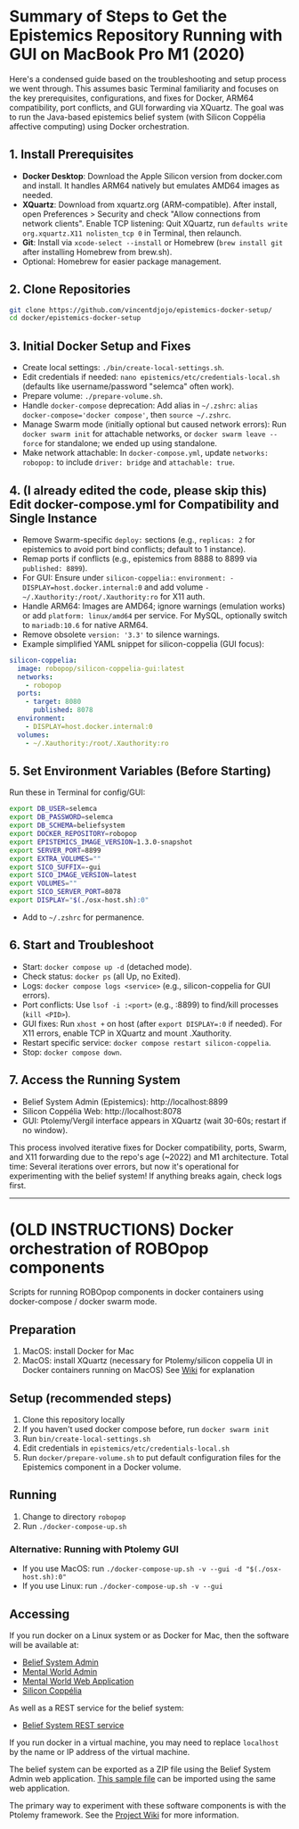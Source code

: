 # Summary of Steps to Get the Epistemics Repository Running with GUI on MacBook Pro M1 (2020)

Here's a condensed guide based on the troubleshooting and setup process we went through. This assumes basic Terminal familiarity and focuses on the key prerequisites, configurations, and fixes for Docker, ARM64 compatibility, port conflicts, and GUI forwarding via XQuartz. The goal was to run the Java-based epistemics belief system (with Silicon Coppélia affective computing) using Docker orchestration.

## 1. Install Prerequisites

- **Docker Desktop**: Download the Apple Silicon version from docker.com and install. It handles ARM64 natively but emulates AMD64 images as needed.
- **XQuartz**: Download from xquartz.org (ARM-compatible). After install, open Preferences > Security and check "Allow connections from network clients". Enable TCP listening: Quit XQuartz, run `defaults write org.xquartz.X11 nolisten_tcp 0` in Terminal, then relaunch.
- **Git**: Install via `xcode-select --install` or Homebrew (`brew install git` after installing Homebrew from brew.sh).
- Optional: Homebrew for easier package management.

## 2. Clone Repositories

```bash
git clone https://github.com/vincentdjojo/epistemics-docker-setup/
cd docker/epistemics-docker-setup
```

## 3. Initial Docker Setup and Fixes

- Create local settings: `./bin/create-local-settings.sh`.
- Edit credentials if needed: `nano epistemics/etc/credentials-local.sh` (defaults like username/password "selemca" often work).
- Prepare volume: `./prepare-volume.sh`.
- Handle `docker-compose` deprecation: Add alias in `~/.zshrc`: `alias docker-compose='docker compose'`, then `source ~/.zshrc`.
- Manage Swarm mode (initially optional but caused network errors): Run `docker swarm init` for attachable networks, or `docker swarm leave --force` for standalone; we ended up using standalone.
- Make network attachable: In `docker-compose.yml`, update `networks: robopop:` to include `driver: bridge` and `attachable: true`.

## 4. (I already edited the code, please skip this) Edit docker-compose.yml for Compatibility and Single Instance

- Remove Swarm-specific `deploy:` sections (e.g., `replicas: 2` for epistemics to avoid port bind conflicts; default to 1 instance).
- Remap ports if conflicts (e.g., epistemics from 8888 to 8899 via `published: 8899`).
- For GUI: Ensure under `silicon-coppelia:`: `environment: - DISPLAY=host.docker.internal:0` and add volume `- ~/.Xauthority:/root/.Xauthority:ro` for X11 auth.
- Handle ARM64: Images are AMD64; ignore warnings (emulation works) or add `platform: linux/amd64` per service. For MySQL, optionally switch to `mariadb:10.6` for native ARM64.
- Remove obsolete `version: '3.3'` to silence warnings.
- Example simplified YAML snippet for silicon-coppelia (GUI focus):

```yaml
silicon-coppelia:
  image: robopop/silicon-coppelia-gui:latest
  networks:
    - robopop
  ports:
    - target: 8080
      published: 8078
  environment:
    - DISPLAY=host.docker.internal:0
  volumes:
    - ~/.Xauthority:/root/.Xauthority:ro
```

## 5. Set Environment Variables (Before Starting)

Run these in Terminal for config/GUI:

```bash
export DB_USER=selemca
export DB_PASSWORD=selemca
export DB_SCHEMA=beliefsystem
export DOCKER_REPOSITORY=robopop
export EPISTEMICS_IMAGE_VERSION=1.3.0-snapshot
export SERVER_PORT=8899
export EXTRA_VOLUMES=""
export SICO_SUFFIX=-gui
export SICO_IMAGE_VERSION=latest
export VOLUMES=""
export SICO_SERVER_PORT=8078
export DISPLAY="$(./osx-host.sh):0"
```

- Add to `~/.zshrc` for permanence.

## 6. Start and Troubleshoot

- Start: `docker compose up -d` (detached mode).
- Check status: `docker ps` (all Up, no Exited).
- Logs: `docker compose logs <service>` (e.g., silicon-coppelia for GUI errors).
- Port conflicts: Use `lsof -i :<port>` (e.g., :8899) to find/kill processes (`kill <PID>`).
- GUI fixes: Run `xhost +` on host (after `export DISPLAY=:0` if needed). For X11 errors, enable TCP in XQuartz and mount .Xauthority.
- Restart specific service: `docker compose restart silicon-coppelia`.
- Stop: `docker compose down`.

## 7. Access the Running System

- Belief System Admin (Epistemics): http://localhost:8899
- Silicon Coppélia Web: http://localhost:8078
- GUI: Ptolemy/Vergil interface appears in XQuartz (wait 30-60s; restart if no window).

This process involved iterative fixes for Docker compatibility, ports, Swarm, and X11 forwarding due to the repo's age (~2022) and M1 architecture. Total time: Several iterations over errors, but now it's operational for experimenting with the belief system! If anything breaks again, check logs first.

______________________________________________________________________________________________________________________________________

# (OLD INSTRUCTIONS) Docker orchestration of ROBOpop components

Scripts for running ROBOpop components in docker containers using docker-compose / docker swarm mode.

## Preparation
1. MacOS: install Docker for Mac
2. MacOS: install XQuartz (necessary for Ptolemy/silicon coppelia UI in Docker containers running on MacOS)
See [Wiki](https://github.com/robopop/docker/wiki/Ptolemy-GUI) for explanation


## Setup (recommended steps)
1. Clone this repository locally
2. If you haven't used docker compose before, run `docker swarm init`
3. Run `bin/create-local-settings.sh`
4. Edit credentials in `epistemics/etc/credentials-local.sh`
5. Run `docker/prepare-volume.sh` to put default configuration files for the Epistemics component in a Docker volume.

## Running
1. Change to directory `robopop`
2. Run `./docker-compose-up.sh`


### Alternative: Running with Ptolemy GUI
* If you use MacOS: run `./docker-compose-up.sh -v --gui -d "$(./osx-host.sh):0"`
* If you use Linux: run `./docker-compose-up.sh -v --gui`


## Accessing
If you run docker on a Linux system or as Docker for Mac, then the software will be available at:

* [Belief System Admin](http://localhost:8888/beliefsystem-webadmin/)
* [Mental World Admin](http://localhost:8888/mentalworld-webadmin/)
* [Mental World Web Application](http://localhost:8888/mentalworld-webapp/)
* [Silicon Coppélia](http://localhost:8084/)

As well as a REST service for the belief system:

* [Belief System REST service](http://localhost:8888/beliefsystem-rest/)

If you run docker in a virtual machine, you may need to replace `localhost` by the name or IP address of the virtual machine.

The belief system can be exported as a ZIP file using the Belief System Admin web application.
[This sample file](https://github.com/robopop/epistemics/raw/master/Installation/BeliefSystem.zip)
can be imported using the same web application.

The primary way to experiment with these software components is with the Ptolemy framework.
See the [Project Wiki](https://github.com/robopop/docker/wiki) for more information.



